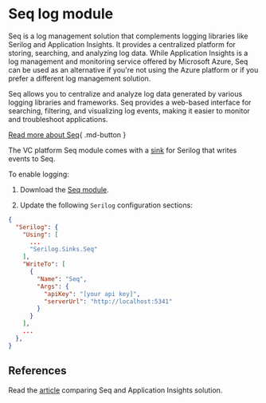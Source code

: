 # Seq log module

Seq is a log management solution that complements logging libraries like Serilog and Application Insights. It provides a centralized platform for storing, searching, and analyzing log data. While Application Insights is a log management and monitoring service offered by Microsoft Azure, Seq can be used as an alternative if you're not using the Azure platform or if you prefer a different log management solution.

Seq allows you to centralize and analyze log data generated by various logging libraries and frameworks. Seq provides a web-based interface for searching, filtering, and visualizing log events, making it easier to monitor and troubleshoot applications. 

[Read more about Seq](https://docs.datalust.co/docs/an-overview-of-seq){ .md-button }

The VC platform Seq module comes with a [sink](https://github.com/datalust/serilog-sinks-seq) for Serilog that writes events to Seq. 

To enable logging:

1. Download the [Seq module](https://github.com/VirtoCommerce/vc-module-seq-log/releases/latest).

1. Update the following `Serilog` configuration sections:

  ```JSON title="appsettings.json"
  {
    "Serilog": {
      "Using": [
        ...
        "Serilog.Sinks.Seq"
      ],
      "WriteTo": [
        {
          "Name": "Seq", 
          "Args": {
            "apiKey": "[your api key]",
            "serverUrl": "http://localhost:5341"
          }
        }
      ],
      ...
    },
  }
  ```

## References

Read the [article](https://datalust.co/app-insights) comparing Seq and Application Insights solution.